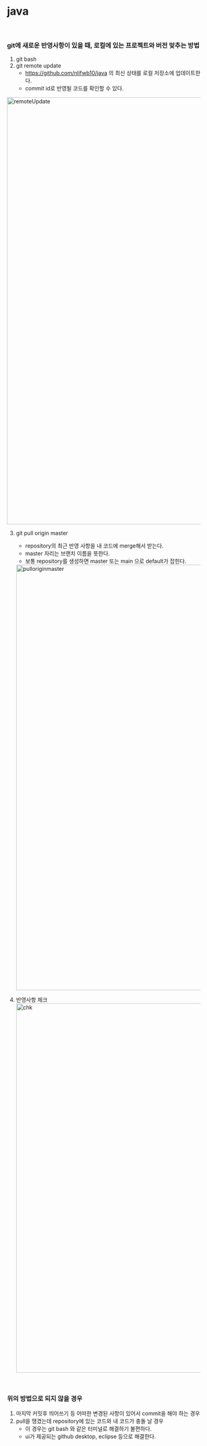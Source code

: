 # java

<br>

### git에 새로운 반영사항이 있을 때, 로컬에 있는 프로젝트와 버전 맞추는 방법
1. git bash 
2. git remote update
    - https://github.com/nlifwb10/java 의 최신 상태를 로컬 저장소에 업데이트한다.
    - commit id로 반영될 코드를 확인할 수 있다.
<img width="1112" alt="remoteUpdate" src="https://user-images.githubusercontent.com/35926413/101282244-510ad600-3817-11eb-9e25-234eba51fc7d.png">

3. git pull origin master
    - repository의 최근 반영 사항을 내 코드에 merge해서 받는다.
    - master 자리는 브랜치 이름을 뜻한다.
    - 보통 repository를 생성하면 master 또는 main 으로 default가 잡힌다.
    <img width="1108" alt="pulloriginmaster" src="https://user-images.githubusercontent.com/35926413/101282246-536d3000-3817-11eb-83fd-f9a527ab6318.png">

4. 반영사항 체크
    <img width="962" alt="chk" src="https://user-images.githubusercontent.com/35926413/101282247-5536f380-3817-11eb-94e3-99920ae183c7.png">

<br>

### 위의 방법으로 되지 않을 경우
1. 마지막 커밋후 띄어쓰기 등 어떠한 변경된 사항이 있어서 commit을 해야 하는 경우
2. pull을 땡겼는데 repository에 있는 코드와 내 코드가 충돌 날 경우
    - 이 경우는 git bash 와 같은 터미널로 해결하기 불편하다.
    - ui가 제공되는 github desktop, eclipse 등으로 해결한다.


